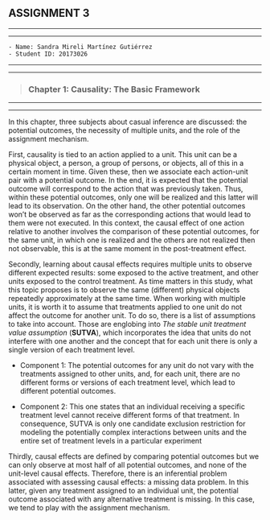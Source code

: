 
## ASSIGNMENT 3 
_____
______

    - Name: Sandra Mireli Martínez Gutiérrez
    - Student ID: 20173026
______
______

> ###  **Chapter 1: Causality: The Basic Framework**    
---
---  

In this chapter, three subjects about casual inference are discussed: the potential outcomes, the necessity of multiple units, and the role of the assignment mechanism.   

First, causality is tied to an action applied to a unit. This unit can be a physical object, a person, a group of persons, or objects, all of this in a certain moment in time. Given these, then we associate each action-unit pair with a potential outcome. In the end, it is expected that the potential outcome will correspond to the action that was previously taken. Thus, within these potential outcomes, only one will be realized and this latter will lead to its observation. On the other hand, the other potential outcomes won’t be observed as far as the corresponding actions that would lead to them were not executed. In this context, the causal effect of one action relative to another involves the comparison of these potential outcomes, for the same unit, in which one is realized and the others are not realized then not observable, this is at the same moment in the post-treatment effect.   

Secondly, learning about causal effects requires multiple units to observe different expected results: some exposed to the active treatment, and other units exposed to the control treatment. As time matters in this study, what this topic proposes is to observe the same (different) physical objects repeatedly approximately at the same time. 
When working with multiple units, it is worth it to assume that treatments applied to one unit do not affect the outcome for another unit. To do so, there is a list of assumptions to take into account. Those are englobing into *The stable unit treatment value assumption* (**SUTVA**), which incorporates the idea that units do not interfere with one another and the concept that for each unit there is only a single version of each treatment level.  
- Component 1: The potential outcomes for any unit do not vary with the treatments assigned to other units, and, for each unit, there are no different forms or versions of each treatment level, which lead to different potential outcomes.  

- Component 2: This one states that an individual receiving a specific treatment level cannot receive different forms of that treatment. In consequence, SUTVA is only one candidate exclusion restriction for modeling the potentially complex interactions between units and the entire set of treatment levels in a particular experiment  

Thirdly, causal effects are defined by comparing potential outcomes but we can only observe at most half of all potential outcomes, and none of the unit-level causal effects. Therefore, there is an inferential problem associated with assessing causal effects: a missing data problem. In this latter, given any treatment assigned to an individual unit, the potential outcome associated with any alternative treatment is missing. In this case, we tend to play with the assignment mechanism. 
